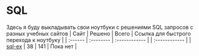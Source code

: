 # SQL
Здесь я буду выкладывать свои ноутбуки с решениями SQL запросов с разных учебных сайтов
| Сайт | Решено | Всего | Ссылка для быстрого перехода к ноутбуку |
| :------ | :-------- | :------------ | | :------------ |
| [sql-ex](www.sql-ex.ru) | 38 | 141 | Пока нет |
